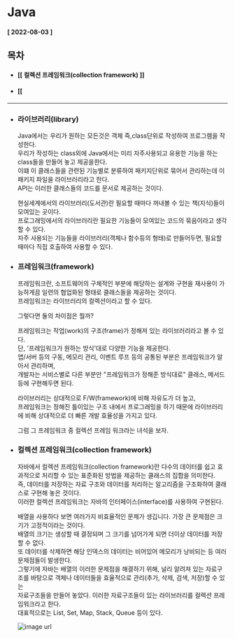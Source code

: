 # Java 
  
  #### [ 2022-08-03 ]  
  
  ## 목차  
  * #### [[ 컬렉션 프레임워크(collection framework) ]]
  * #### [[ 
    
      
---------------------------------------------------------------------------------------------------------------------------------------------------
  
* ### 라이브러리(library)  

  Java에서는 우리가 원하는 모든것은 객체 즉,class단위로 작성하여 프로그램을 작성한다.   
  우리가 작성하는 class외에 Java에서는 미리 자주사용되고 유용한 기능을 하는 class들을 만들어 놓고 제공을한다.   
  이떄 이 클래스들을 관련된 기능별로 분류하여 패키지단위로 묶어서 관리하는데 이 패키지 파일을 라이브러리라고 한다.   
  API는 이러한 클래스들의 코드를 문서로 제공하는 것이다.  
    
  현실세계에서의 라이브러리(도서관)란 필요할 때마다 꺼내볼 수 있는 책(지식)들이 모여있는 곳이다.  
  프로그래밍에서의 라이브러리란 필요한 기능들이 모여있는 코드의 묶음이라고 생각할 수 있다.  
  자주 사용되는 기능들을 라이브러리(객체나 함수등의 형태)로 만들어두면, 필요할 때마다 직접 호출하여 사용할 수 있다.  
  
* ### 프레임워크(framework)  

  프레임워크란, 소프트웨어의 구체적인 부분에 해당하는 설계와 구현을 재사용이 가능하게끔 일련의 협업화된 형태로 클래스들을 제공하는 것이다.  
  프레임워크는 라이브러리의 컬렉션이라고 할 수 있다.   
    
  그렇다면 둘의 차이점은 뭘까?  
    
  프레임워크는 작업(work)의 구조(frame)가 정해져 있는 라이브러리라고 볼 수 있다.  
  단, '프레임워크가 원하는 방식'대로 다양한 기능을 제공한다.  
  앱/서버 등의 구동, 메모리 관리, 이벤트 루프 등의 공통된 부분은 프레임워크가 알아서 관리하며,  
  개발자는 서비스별로 다른 부분만 "프레임워크가 정해준 방식대로" 클래스, 메서드 등에 구현해두면 된다.  

  라이브러리는 상대적으로 F/W(framework)에 비해 자유도가 더 높고,   
  프레임워크는 정해진 틀이있는 구조 내에서 프로그래밍을 하기 때문에 라이브러리에 비해 상대적으로 더 빠른 개발 효율성을 가지고 있다.  
    
  그럼 그 프레임워크 중 컬렉션 프레임 워크라는 녀석을 보자.  
    
* ### 컬렉션 프레임워크(collection framework)  

  자바에서 컬렉션 프레임워크(collection framework)란 다수의 데이터를 쉽고 효과적으로 처리할 수 있는 표준화된 방법을 제공하는 클래스의 집합을 의미한다.  
  즉, 데이터를 저장하는 자료 구조와 데이터를 처리하는 알고리즘을 구조화하여 클래스로 구현해 놓은 것이다.  
  이러한 컬렉션 프레임워크는 자바의 인터페이스(interface)를 사용하여 구현된다.  
    
  배열을 사용하다 보면 여러가지 비효율적인 문제가 생깁니다. 가장 큰 문제점은 크기가 고정적이라는 것이다.   
  배열의 크기는 생성할 때 결정되며 그 크기를 넘어가게 되면 더이상 데이터를 저장할 수 없다.   
  또 데이터를 삭제하면 해당 인덱스의 데이터는 비어있어 메모리가 낭비되는 등 여러 문제점들이 발생한다.   
  그렇기에 자바는 배열의 이러한 문제점을 해결하기 위해, 널리 알려져 있는 자료구조를 바탕으로 객체나 데이터들을 효율적으로 관리(추가, 삭제, 검색, 저장)할 수 있는   
  자료구조들을 만들어 놓았다. 이러한 자료구조들이 있는 라이브러리를 컬렉션 프레임워크라고 한다.   
  대표적으로는 List, Set, Map, Stack, Queue 등이 있다.  
    
  ![image url](https://github.com/12OneTwo12/TIL/blob/main/Java/img%20(1).png?raw=true)  
    
  
